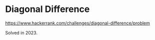 # Diagonal Difference

https://www.hackerrank.com/challenges/diagonal-difference/problem

Solved in 2023.
